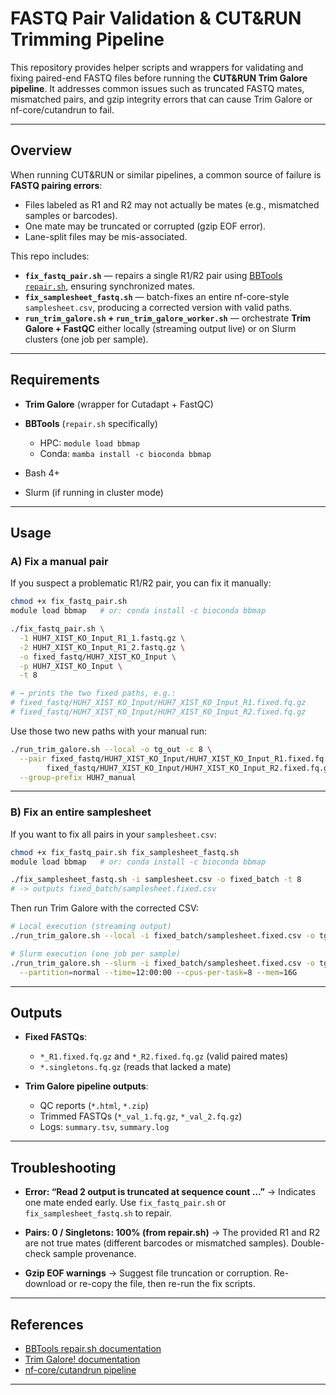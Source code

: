 # FASTQ Pair Validation & CUT\&RUN Trimming Pipeline

This repository provides helper scripts and wrappers for validating and fixing paired-end FASTQ files before running the **CUT\&RUN Trim Galore pipeline**.
It addresses common issues such as truncated FASTQ mates, mismatched pairs, and gzip integrity errors that can cause Trim Galore or nf-core/cutandrun to fail.

---

##  Overview

When running CUT\&RUN or similar pipelines, a common source of failure is **FASTQ pairing errors**:

* Files labeled as R1 and R2 may not actually be mates (e.g., mismatched samples or barcodes).
* One mate may be truncated or corrupted (gzip EOF error).
* Lane-split files may be mis-associated.

This repo includes:

* **`fix_fastq_pair.sh`** — repairs a single R1/R2 pair using [BBTools `repair.sh`](https://jgi.doe.gov/data-and-tools/bbtools/), ensuring synchronized mates.
* **`fix_samplesheet_fastq.sh`** — batch-fixes an entire nf-core-style `samplesheet.csv`, producing a corrected version with valid paths.
* **`run_trim_galore.sh` + `run_trim_galore_worker.sh`** — orchestrate **Trim Galore + FastQC** either locally (streaming output live) or on Slurm clusters (one job per sample).

---

##  Requirements

* **Trim Galore** (wrapper for Cutadapt + FastQC)
* **BBTools** (`repair.sh` specifically)

  * HPC: `module load bbmap`
  * Conda: `mamba install -c bioconda bbmap`
* Bash 4+
* Slurm (if running in cluster mode)

---

##  Usage

### A) Fix a manual pair

If you suspect a problematic R1/R2 pair, you can fix it manually:

```bash
chmod +x fix_fastq_pair.sh
module load bbmap   # or: conda install -c bioconda bbmap

./fix_fastq_pair.sh \
  -1 HUH7_XIST_KO_Input_R1_1.fastq.gz \
  -2 HUH7_XIST_KO_Input_R1_2.fastq.gz \
  -o fixed_fastq/HUH7_XIST_KO_Input \
  -p HUH7_XIST_KO_Input \
  -t 8

# → prints the two fixed paths, e.g.:
# fixed_fastq/HUH7_XIST_KO_Input/HUH7_XIST_KO_Input_R1.fixed.fq.gz
# fixed_fastq/HUH7_XIST_KO_Input/HUH7_XIST_KO_Input_R2.fixed.fq.gz
```

Use those two new paths with your manual run:

```bash
./run_trim_galore.sh --local -o tg_out -c 8 \
  --pair fixed_fastq/HUH7_XIST_KO_Input/HUH7_XIST_KO_Input_R1.fixed.fq.gz \
        fixed_fastq/HUH7_XIST_KO_Input/HUH7_XIST_KO_Input_R2.fixed.fq.gz \
  --group-prefix HUH7_manual
```

---

### B) Fix an entire samplesheet

If you want to fix all pairs in your `samplesheet.csv`:

```bash
chmod +x fix_fastq_pair.sh fix_samplesheet_fastq.sh
module load bbmap   # or: conda install -c bioconda bbmap

./fix_samplesheet_fastq.sh -i samplesheet.csv -o fixed_batch -t 8
# -> outputs fixed_batch/samplesheet.fixed.csv
```

Then run Trim Galore with the corrected CSV:

```bash
# Local execution (streaming output)
./run_trim_galore.sh --local -i fixed_batch/samplesheet.fixed.csv -o tg_out -c 8

# Slurm execution (one job per sample)
./run_trim_galore.sh --slurm -i fixed_batch/samplesheet.fixed.csv -o tg_out -c 8 -- \
  --partition=normal --time=12:00:00 --cpus-per-task=8 --mem=16G
```

---

##  Outputs

* **Fixed FASTQs**:

  * `*_R1.fixed.fq.gz` and `*_R2.fixed.fq.gz` (valid paired mates)
  * `*.singletons.fq.gz` (reads that lacked a mate)

* **Trim Galore pipeline outputs**:

  * QC reports (`*.html`, `*.zip`)
  * Trimmed FASTQs (`*_val_1.fq.gz`, `*_val_2.fq.gz`)
  * Logs: `summary.tsv`, `summary.log`

---

##  Troubleshooting

* **Error: “Read 2 output is truncated at sequence count …”**
  → Indicates one mate ended early. Use `fix_fastq_pair.sh` or `fix_samplesheet_fastq.sh` to repair.

* **Pairs: 0 / Singletons: 100% (from repair.sh)**
  → The provided R1 and R2 are not true mates (different barcodes or mismatched samples). Double-check sample provenance.

* **Gzip EOF warnings**
  → Suggest file truncation or corruption. Re-download or re-copy the file, then re-run the fix scripts.

---

##  References

* [BBTools repair.sh documentation](https://jgi.doe.gov/data-and-tools/bbtools/)
* [Trim Galore! documentation](https://www.bioinformatics.babraham.ac.uk/projects/trim_galore/)
* [nf-core/cutandrun pipeline](https://nf-co.re/cutandrun)

---

